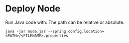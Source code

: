 # Deploy Node

Run Java code with:
The path can be relative or absolute.

```
java -jar node.jar --spring.config.location=<PATH>/<FILENAME>.properties
```

